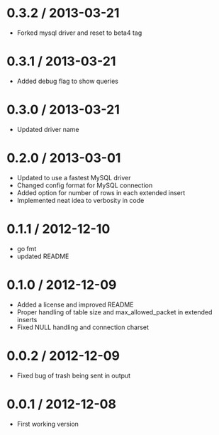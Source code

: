 
0.3.2 / 2013-03-21 
==================

  * Forked mysql driver and reset to beta4 tag

0.3.1 / 2013-03-21 
==================

  * Added debug flag to show queries

0.3.0 / 2013-03-21 
==================

  * Updated driver name

0.2.0 / 2013-03-01 
==================

  * Updated to use a fastest MySQL driver
  * Changed config format for MySQL connection
  * Added option for number of rows in each extended insert
  * Implemented neat idea to verbosity in code

0.1.1 / 2012-12-10 
==================

  * go fmt
  * updated README

0.1.0 / 2012-12-09 
==================

  * Added a license and improved README
  * Proper handling of table size and max_allowed_packet in extended inserts
  * Fixed NULL handling and connection charset

0.0.2 / 2012-12-09 
==================

  * Fixed bug of trash being sent in output

0.0.1 / 2012-12-08 
==================

  * First working version
